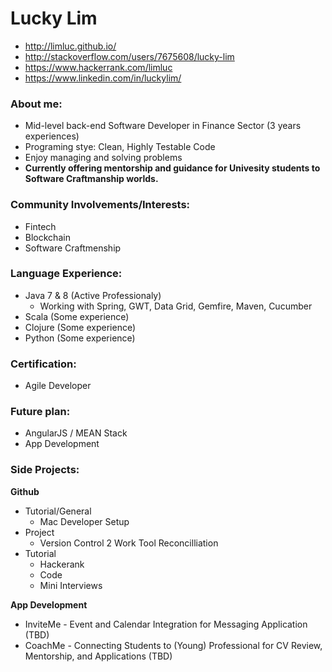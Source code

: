 # Lucky Lim

* http://limluc.github.io/
* http://stackoverflow.com/users/7675608/lucky-lim
* https://www.hackerrank.com/limluc
* https://www.linkedin.com/in/luckylim/

### About me:
* Mid-level back-end Software Developer in Finance Sector (3 years experiences)
* Programing stye: Clean, Highly Testable Code
* Enjoy managing and solving problems
* **Currently offering mentorship and guidance for Univesity students to Software Craftmanship worlds.**

### Community Involvements/Interests:
* Fintech
* Blockchain
* Software Craftmenship

### Language Experience:
* Java 7 & 8 (Active Professionaly)
  * Working with Spring, GWT, Data Grid, Gemfire, Maven, Cucumber
* Scala (Some experience)
* Clojure (Some experience)
* Python (Some experience)

### Certification:
* Agile Developer

### Future plan:
* AngularJS / MEAN Stack
* App Development

### Side Projects:

**Github**
* Tutorial/General
  * Mac Developer Setup
* Project 
  * Version Control 2 Work Tool Reconcilliation
* Tutorial
  * Hackerank
  * Code
  * Mini Interviews

**App Development**
* InviteMe - Event and Calendar Integration for Messaging Application (TBD)
* CoachMe - Connecting Students to (Young) Professional for CV Review, Mentorship, and Applications (TBD)
